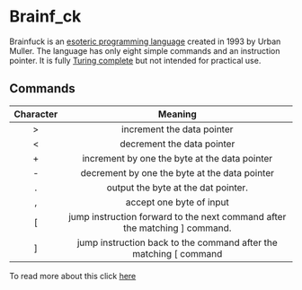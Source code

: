 # Brainf_ck

Brainfuck is an [esoteric programming language](https://en.wikipedia.org/wiki/Esoteric_programming_language) created in 1993 by Urban Muller.
The language has only eight simple commands and an instruction pointer.
It is fully [Turing complete](https://en.wikipedia.org/wiki/Turing_completeness) but not intended for practical use.

## Commands

| Character | Meaning				|
| :---:      | :---:				|
| > | increment the data pointer |
| < | decrement the data pointer |
| + | increment by one the byte at the data pointer |
| - | decrement by one the byte at the data pointer |
| . | output the byte at the dat pointer. |
| , | accept one byte of input |
| [ | jump instruction forward to the next command after the matching ] command. |
| ] | jump instruction back to the command after the matching [ command |

To read more about this click [here](https://en.wikipedia.org/wiki/Brainfuck)
